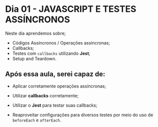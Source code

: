 # Dia 01 - JAVASCRIPT E TESTES ASSÍNCRONOS

Neste dia aprendemos sobre;

- Códigos Assíncronos / Operações assíncronas;
- Callbacks;
- Testes com `callbacks` utilizando **Jest**;
- Setup and Teardown.

## Após essa aula, serei capaz de:

- Aplicar corretamente operações assíncronas;

- Utilizar **callbacks** corretamente;

- Utilizar o **Jest** para testar suas callbacks;

- Reaproveitar configurações para diversos testes por meio do uso de `beforeEach` e `afterEach`.